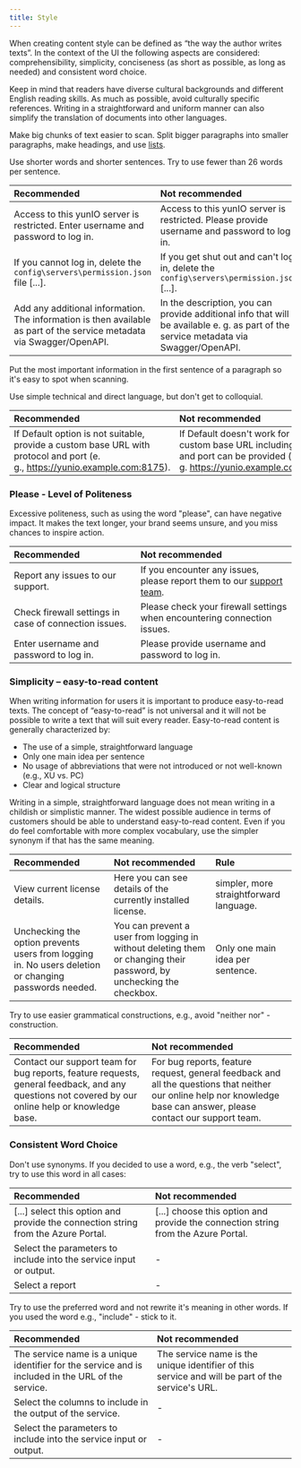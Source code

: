 ```yaml
---
title: Style
---
```


When creating content style can be defined as “the way the author writes texts”. In the context of the UI the following aspects are considered: comprehensibility, simplicity, conciseness (as short as possible, as long as needed) and consistent word choice.

Keep in mind that readers have diverse cultural backgrounds and different English reading skills. As much as possible, avoid culturally specific references. Writing in a straightforward and uniform manner can also simplify the translation of documents into other languages.

Make big chunks of text easier to scan. Split bigger paragraphs into smaller paragraphs, make headings, and use [lists](text-constructing.md#list).

Use shorter words and shorter sentences. Try to use fewer than 26 words per sentence.

| Recommended | Not recommended | 
| :------ |:--- |
|Access to this yunIO server is restricted. Enter username and password to log in. |Access to this yunIO server is restricted. Please provide username and password to log in.|
|If you cannot log in, delete the <code>config\servers\permission.json</code> file [...]. | If you get shut out and can't log in, delete the <code>config\servers\permission.json</code> [...]. |
|Add any additional information. The information is then available as part of the service metadata via Swagger/OpenAPI. | In the description, you can provide additional info that will be available e. g. as part of the service metadata via Swagger/OpenAPI.|

Put the most important information in the first sentence of a paragraph so it's easy to spot when scanning.

Use simple technical and direct language, but don't get to colloquial. 

| Recommended | Not recommended | 
| :------ |:--- |
|If Default option is not suitable, provide a custom base URL with protocol and port (e. g., https://yunio.example.com:8175). | If Default doesn't work for you, a custom base URL including protocol and port can be provided (e. g. https://yunio.example.com:8175).|

### Please - Level of Politeness
Excessive politeness, such as using the word "please", can have negative impact. It makes the text longer, your brand seems unsure, and you miss chances to inspire action. 

| Recommended | Not recommended | 
| :------ |:--- |
|Report any issues to our support.|If you encounter any issues, please report them to our <a href="https://support.theobald-software.com/">support team</a>.|
|Check firewall settings in case of connection issues.|Please check your firewall settings when encountering connection issues.|
|Enter username and password to log in.|Please provide username and password to log in.|


### Simplicity – easy-to-read content

When writing information for users it is important to produce easy-to-read texts. The concept of “easy-to-read” is not universal and it will not be possible to write a text that will suit every reader. Easy-to-read content is generally characterized by:  

- The use of a simple, straightforward language 
- Only one main idea per sentence 
- No usage of abbreviations that were not introduced or not well-known (e.g., XU vs. PC) 
- Clear and logical structure  

Writing in a simple, straightforward language does not mean writing in a childish or simplistic manner. The widest possible audience in terms of customers should be able to understand easy-to-read content. Even if you do feel comfortable with more complex vocabulary, use the simpler synonym if that has the same meaning.  

| Recommended | Not recommended | Rule|
| :------ |:--- |:---|
|View current license details.| Here you can see details of the currently installed license.|simpler, more straightforward language.|
|Unchecking the option prevents users from logging in. No users deletion or changing passwords needed.|You can prevent a user from logging in without deleting them or changing their password, by unchecking the checkbox.|Only one main idea per sentence.|


Try to use easier grammatical constructions, e.g., avoid "neither nor" - construction.

| Recommended | Not recommended | 
| :------ |:--- |
|Contact our support team for bug reports, feature requests, general feedback, and any questions not covered by our online help or knowledge base.|For bug reports, feature request, general feedback and all the questions that neither our online help nor knowledge base can answer, please contact our support team.|

### Consistent Word Choice

Don't use synonyms. 
If you decided to use a word, e.g., the verb "select", try to use this word in all cases:

| Recommended | Not recommended | 
| :------ |:--- |
|[...] select this option and provide the connection string from the Azure Portal.|[...] choose this option and provide the connection string from the Azure Portal.
|Select the parameters to include into the service input or output.| - |
|Select a report | - |

Try to use the preferred word and not rewrite it's meaning in other words. If you used the word e.g., "include" - stick to it.

| Recommended | Not recommended | 
| :------ |:--- |
|The service name is a unique identifier for the service and is included in the URL of the service.|The service name is the unique identifier of this service and will be part of the service's URL.|
|Select the columns to include in the output of the service. | - |
|Select the parameters to include into the service input or output. | - |

